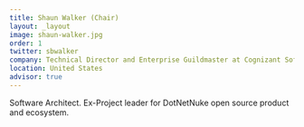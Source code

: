 ```yaml
---
title: Shaun Walker (Chair)
layout: _layout
image: shaun-walker.jpg
order: 1
twitter: sbwalker
company: Technical Director and Enterprise Guildmaster at Cognizant Softvision
location: United States
advisor: true
---
```


Software Architect. Ex-Project leader for DotNetNuke open source product and ecosystem.